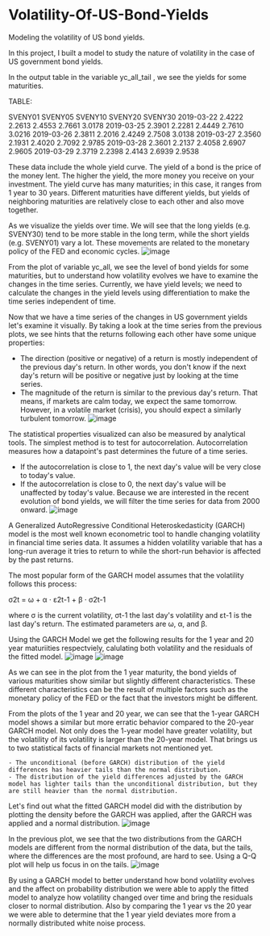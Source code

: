 # Volatility-Of-US-Bond-Yields
Modeling the volatility of US bond yields. 

In this project, I built a model to study the nature of volatility in the case of US government bond yields.

In the output table in the variable yc_all_tail , we see the yields for some maturities.

TABLE:

SVENY01 SVENY05 SVENY10 SVENY20 SVENY30
2019-03-22  2.4222  2.2613  2.4553  2.7661  3.0178
2019-03-25  2.3901  2.2281  2.4449  2.7610  3.0216
2019-03-26  2.3811  2.2016  2.4249  2.7508  3.0138
2019-03-27  2.3560  2.1931  2.4020  2.7092  2.9785
2019-03-28  2.3601  2.2137  2.4058  2.6907  2.9605
2019-03-29  2.3719  2.2398  2.4143  2.6939  2.9538

These data include the whole yield curve. The yield of a bond is the price of the money lent. The higher the yield, the more money you receive on your investment. The yield curve has many maturities; in this case, it ranges from 1 year to 30 years. Different maturities have different yields, but yields of neighboring maturities are relatively close to each other and also move together.

As we visualize the yields over time. We will see that the long yields (e.g. SVENY30) tend to be more stable in the long term, while the short yields (e.g. SVENY01) vary a lot. These movements are related to the monetary policy of the FED and economic cycles.
![image](https://user-images.githubusercontent.com/74027890/110206269-ab352a80-7e4a-11eb-90a2-746684813bb0.png)


From the plot of variable yc_all, we see the level of bond yields for some maturities, but to understand how volatility evolves we have to examine the changes in the time series. Currently, we have yield levels; we need to calculate the changes in the yield levels using differentiation to make the time series independent of time.

Now that we have a time series of the changes in US government yields let's examine it visually.
By taking a look at the time series from the previous plots, we see hints that the returns following each other have some unique properties:

  - The direction (positive or negative) of a return is mostly independent of the previous day's return. In other words, you don't know if the next day's return will be positive or negative just by looking at the time series.
  - The magnitude of the return is similar to the previous day's return. That means, if markets are calm today, we expect the same tomorrow. However, in a volatile market (crisis), you should expect a similarly turbulent tomorrow.
 ![image](https://user-images.githubusercontent.com/74027890/110206330-fcddb500-7e4a-11eb-8d26-da818501a0e1.png)

The statistical properties visualized can also be measured by analytical tools. The simplest method is to test for autocorrelation. Autocorrelation measures how a datapoint's past determines the future of a time series.

  - If the autocorrelation is close to 1, the next day's value will be very close to today's value.
  - If the autocorrelation is close to 0, the next day's value will be unaffected by today's value.
Because we are interested in the recent evolution of bond yields, we will filter the time series for data from 2000 onward.
![image](https://user-images.githubusercontent.com/74027890/110206387-4d551280-7e4b-11eb-80a8-58d58c5e2429.png)

A Generalized AutoRegressive Conditional Heteroskedasticity (GARCH) model is the most well known econometric tool to handle changing volatility in financial time series data. It assumes a hidden volatility variable that has a long-run average it tries to return to while the short-run behavior is affected by the past returns.

The most popular form of the GARCH model assumes that the volatility follows this process:

σ2t = ω + α ⋅ ε2t-1 + β ⋅ σ2t-1

where σ is the current volatility, σt-1 the last day's volatility and εt-1 is the last day's return. The estimated parameters are ω, α, and β.

Using the GARCH Model we get the following results for the 1 year and 20 year maturiities respectviely, calulating both volatility and the residuals of the fitted model.
![image](https://user-images.githubusercontent.com/74027890/110206467-d1a79580-7e4b-11eb-9a65-ff322dc85b08.png)
![image](https://user-images.githubusercontent.com/74027890/110206486-eb48dd00-7e4b-11eb-8aee-113f17ee09eb.png)

As we can see in the plot from the 1 year maturity, the bond yields of various maturities show similar but slightly different characteristics. These different characteristics can be the result of multiple factors such as the monetary policy of the FED or the fact that the investors might be different.

From the plots of the 1 year and 20 year, we can see that the 1-year GARCH model shows a similar but more erratic behavior compared to the 20-year GARCH model. Not only does the 1-year model have greater volatility, but the volatility of its volatility is larger than the 20-year model. That brings us to two statistical facts of financial markets not mentioned yet.

    - The unconditional (before GARCH) distribution of the yield differences has heavier tails than the normal distribution.
    - The distribution of the yield differences adjusted by the GARCH model has lighter tails than the unconditional distribution, but they are still heavier than the normal distribution.
Let's find out what the fitted GARCH model did with the distribution by plotting the density before the GARCH was applied, after the GARCH was applied and a normal distribution. 
![image](https://user-images.githubusercontent.com/74027890/110206571-8a6dd480-7e4c-11eb-9b04-f4c699a40f0f.png)

In the previous plot, we see that the two distributions from the GARCH models are different from the normal distribution of the data, but the tails, where the differences are the most profound, are hard to see. Using a Q-Q plot will help us focus in on the tails.
![image](https://user-images.githubusercontent.com/74027890/110206595-aa04fd00-7e4c-11eb-8215-22524447989a.png)

By using a GARCH model to better understand how bond volatility evolves and the affect on probability distribution we were able to apply the fitted model to analyze how volatility changed over time and bring the residuals closer to normal distribution. Also by comparing the 1 year vs the 20 year we were able to determine that the 1 year yield deviates more from a normally distributed white noise process.

